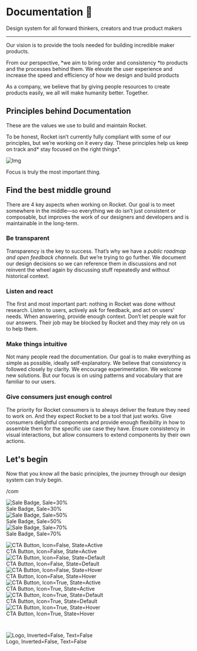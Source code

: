 
# Documentation 🚀

Design system for all forward thinkers, creators and true product makers

---

Our vision is to provide the tools needed for building incredible maker products.

From our perspective, *we aim to bring order and consistency *to products and the processes behind them. We elevate the user experience and increase the speed and efficiency of how we design and build products

As a company, we believe that by giving people resources to create products easily, we all will make humanity better. Together.

## Principles behind Documentation

These are the values we use to build and maintain Rocket.

To be honest, Rocket isn’t currently fully compliant with some of our principles, but we’re working on it every day. These principles help us keep on track and* stay focused on the right things*.

![Img](https://studio-assets.supernova.io/design-systems/14533/9289758a-6300-472a-bbc6-a57098081abf.jpeg?Expires=1990828800&Policy=eyJTdGF0ZW1lbnQiOlt7IlJlc291cmNlIjoiaHR0cHM6Ly9zdHVkaW8tYXNzZXRzLnN1cGVybm92YS5pby9kZXNpZ24tc3lzdGVtcy8xNDUzMy85Mjg5NzU4YS02MzAwLTQ3MmEtYmJjNi1hNTcwOTgwODFhYmYuanBlZyIsIkNvbmRpdGlvbiI6eyJEYXRlTGVzc1RoYW4iOnsiQVdTOkVwb2NoVGltZSI6MTk5MDgyODgwMH19fV19&Signature=E9DL6D-ZtS~4qaH18y5tnHC4gtpQUzZb85NmDFMuezn~MaWHPSumzBv6tXkxGqSgGyKh~9FaYnbfHkcJhU~4F~jdbuY70gbRxUpvnBtyCpz8o0mci-d2A9WoIZ3RGl11izD3c2WMfUaKhSaFlUw8cTGP-9vrqeUi58O2P4zYT9eAeyvOIFzQXgIgljhxiB9mIVU5a4j1vDL8ntJpagEZukKRskOgMrrB4LNQ-nRsvXFF7W5C5EkdoZPZf4jFxcQu2Yj6M9-bqNBXubYMsYYhEXqvqUOAnYVaE59E5PSSe43HKv2gp1ajSJ3ttHtTtCITO8Vyfh1FoTl03Z18ki8iZg__&Key-Pair-Id=APKAJGK34LCCAUR7N6LA)

Focus is truly the most important thing.

## Find the best middle ground

There are 4 key aspects when working on Rocket. Our goal is to meet somewhere in the middle—so everything we do isn’t just consistent or composable, but improves the work of our designers and developers and is maintainable in the long-term.

### Be transparent

Transparency is the key to success. That’s why we have a *public roadmap and open feedback channels*. But we’re trying to go further. We document our design decisions so we can reference them in discussions and not reinvent the wheel again by discussing stuff repeatedly and without historical context.

### Listen and react

The first and most important part: nothing in Rocket was done without research. Listen to users, actively ask for feedback, and act on users’ needs. When answering, provide enough context. Don’t let people wait for our answers. Their job may be blocked by Rocket and they may rely on us to help them.

### Make things intuitive

Not many people read the documentation. Our goal is to make everything as simple as possible, ideally self-explanatory. We believe that consistency is followed closely by clarity. We encourage experimentation. We welcome new solutions. But our focus is on using patterns and vocabulary that are familiar to our users.

### Give consumers just enough control

The priority for Rocket consumers is to always deliver the feature they need to work on. And they expect Rocket to be a tool that just works. Give consumers delightful components and provide enough flexibility in how to assemble them for the specific use case they have. Ensure consistency in visual interactions, but allow consumers to extend components by their own actions.

## Let's begin

Now that you know all the basic principles, the journey through our design system can truly begin.

/com

  
![Sale Badge, Sale=30%](https://studio-assets.supernova.io/design-systems/14533/b76b8448-cc1d-48d8-b1a5-fb138b14b6a5.png?Expires=1990828800&Policy=eyJTdGF0ZW1lbnQiOlt7IlJlc291cmNlIjoiaHR0cHM6Ly9zdHVkaW8tYXNzZXRzLnN1cGVybm92YS5pby9kZXNpZ24tc3lzdGVtcy8xNDUzMy9iNzZiODQ0OC1jYzFkLTQ4ZDgtYjFhNS1mYjEzOGIxNGI2YTUucG5nIiwiQ29uZGl0aW9uIjp7IkRhdGVMZXNzVGhhbiI6eyJBV1M6RXBvY2hUaW1lIjoxOTkwODI4ODAwfX19XX0_&Signature=cB-sKdP3j0~wIGJIoiabRMrbQOJqkKx-eRCWzf1QAJq00v9D1TO~6fCcRlwWlnaOL8c8K4j0awXg21BryiwvAZ3taCUHq~qwXwE1eW76MV0NN3ovPnB8uNkZIpB6~WMpHbW~GQfc0akls61nbgNUvEN72WM-JIohWbadQasK57SVVt~qmy3NZJ61gNYgiqdYCkLqVwWMlgQzpYC1ciVkakaaPMNUv9ZVJBAyMa6UJ57B-7WqQnX5QlAFRUbZRBP6xozsTvn3SEomOfxjtIazJaWszRbIThzKVCIzzpCPAT1xJdKwRfhDhRLXxZl7EQfxXrotSnRfJe8BUp6PslBsJw__&Key-Pair-Id=APKAJGK34LCCAUR7N6LA)  
Sale Badge, Sale=30%  
![Sale Badge, Sale=50%](https://studio-assets.supernova.io/design-systems/14533/24cac80b-f6c6-4518-bb32-06ff24e6f640.png?Expires=1990828800&Policy=eyJTdGF0ZW1lbnQiOlt7IlJlc291cmNlIjoiaHR0cHM6Ly9zdHVkaW8tYXNzZXRzLnN1cGVybm92YS5pby9kZXNpZ24tc3lzdGVtcy8xNDUzMy8yNGNhYzgwYi1mNmM2LTQ1MTgtYmIzMi0wNmZmMjRlNmY2NDAucG5nIiwiQ29uZGl0aW9uIjp7IkRhdGVMZXNzVGhhbiI6eyJBV1M6RXBvY2hUaW1lIjoxOTkwODI4ODAwfX19XX0_&Signature=bIgYD1o146IzwhdcA0x2ekAI-wDgKZf5cGFgPt~YcSmL3fcgjjh7C0~VHH7MMslGTFUFGA9BjQp51l2zkpJ4ciBlUQI3GcMSPKprM0OYX~B4-3U8-zE7IsXpZXPDjeEUdv~bu0KbwIsxyBShoz~KUQlPq3R2ubvekvXPWaGBdwmO6gjqytAL5XZ9DGeWaGd~Z8Obuix36GoV4gzJJ3Xa8z~Y9Wvjll5FCj6eyLPrzUv9sDP4pwcJcwWM~DDzpHdnbokQMz~npFE2ogey-CWFKZcDnLKuY7xr49aCtQyOlRIRJ~BE1isBGYye0dwCnWKHdBEGhI0JqlmW4aXxRXyGZg__&Key-Pair-Id=APKAJGK34LCCAUR7N6LA)  
Sale Badge, Sale=50%  
![Sale Badge, Sale=70%](https://studio-assets.supernova.io/design-systems/14533/25a65c3f-cb4d-41d3-9dc8-08a3576c685d.png?Expires=1990828800&Policy=eyJTdGF0ZW1lbnQiOlt7IlJlc291cmNlIjoiaHR0cHM6Ly9zdHVkaW8tYXNzZXRzLnN1cGVybm92YS5pby9kZXNpZ24tc3lzdGVtcy8xNDUzMy8yNWE2NWMzZi1jYjRkLTQxZDMtOWRjOC0wOGEzNTc2YzY4NWQucG5nIiwiQ29uZGl0aW9uIjp7IkRhdGVMZXNzVGhhbiI6eyJBV1M6RXBvY2hUaW1lIjoxOTkwODI4ODAwfX19XX0_&Signature=Z31UCvC2BY3LAk6LAy0B2HKtSLbTyYEz84Yk0Su3qOsnRafRbU0YyE2VdzA~Sc~gF~QDBmylaRCCqJvhZlaZYuYqEjJayBABGB-9LsFWfCsCeoebGsrM4Q35myDXtNHOHQRzwGdUdpoIfiWN0J4-zj8svZ393DPO~N3h63VDGEKrPWuq-jUGgBZ0Ut6zuDzXGtqQidB2dwS60ywRrhAGuFOAV7uiQNuBJg0EVs70JPZke4zrWUHprOUPX2~N6cdlpBA6cgWGJZcsgwQIbgMmJ-sUjtkY9NwX5HpJ7MHdmkRbWzbRTyzXnBxvnCbgkbptwZwgiVfrFzy2R72OSsjW6w__&Key-Pair-Id=APKAJGK34LCCAUR7N6LA)  
Sale Badge, Sale=70%  


  
![CTA Button, Icon=False, State=Active](https://studio-assets.supernova.io/design-systems/14533/b9be0789-24f5-449a-b067-569e8c8c8183.png?Expires=1990828800&Policy=eyJTdGF0ZW1lbnQiOlt7IlJlc291cmNlIjoiaHR0cHM6Ly9zdHVkaW8tYXNzZXRzLnN1cGVybm92YS5pby9kZXNpZ24tc3lzdGVtcy8xNDUzMy9iOWJlMDc4OS0yNGY1LTQ0OWEtYjA2Ny01NjllOGM4YzgxODMucG5nIiwiQ29uZGl0aW9uIjp7IkRhdGVMZXNzVGhhbiI6eyJBV1M6RXBvY2hUaW1lIjoxOTkwODI4ODAwfX19XX0_&Signature=XSXfCmXiwp6MaZEaPWRgY3ckPLDLmvWECyO4UCxUr8owpbR5k1wqOe~7uKDTRtJY4hbJ5OmdtooJjYNdvAPXiLdtBJj9Br4qfMGmyx8ynK4UGFJG41SB9Xr4I-F2QROwJ6q2EuV00xajhoPaWsEgRX1nWtBrfjRGrmoJwCTaWfcsPEJaUewTQgtyB8CuKMu8RR78ih6T7xyrE3aFDRwaBP3kBD8JVYseMZdVqpi4svHUyO-VN5Ui3KM7xeap7h~juwwh7rVlSY~tWQ3NeSkEjKlgoS-kCrflMX2akoL3FkyUd~xYovqydXSynGfQvCUuMATZEHEl3nAPcuwaddmxnA__&Key-Pair-Id=APKAJGK34LCCAUR7N6LA)  
CTA Button, Icon=False, State=Active  
![CTA Button, Icon=False, State=Default](https://studio-assets.supernova.io/design-systems/14533/78842ed4-f104-423b-b30f-c31c3d51eb74.png?Expires=1990828800&Policy=eyJTdGF0ZW1lbnQiOlt7IlJlc291cmNlIjoiaHR0cHM6Ly9zdHVkaW8tYXNzZXRzLnN1cGVybm92YS5pby9kZXNpZ24tc3lzdGVtcy8xNDUzMy83ODg0MmVkNC1mMTA0LTQyM2ItYjMwZi1jMzFjM2Q1MWViNzQucG5nIiwiQ29uZGl0aW9uIjp7IkRhdGVMZXNzVGhhbiI6eyJBV1M6RXBvY2hUaW1lIjoxOTkwODI4ODAwfX19XX0_&Signature=LBatEsKy06Qk42ip4Qf5S5KYh-ts4k6W~VWfVoLeptCPqJkfV2o5TC3YF09OiyLNbVVSPTjnUes2IN6crFhFAbfgYox5bYNFCboZsfywaudHd8bNQc-jCIkJIO7MgennGjD8NIKbSx5LrYhVshFU6wRAG8vTczCfFhLMBpePSIotpPkYHFinU2hBi5I~ki1qO7WnqglKp9YrJkU8Yttb6R540VeOHkRApTdZAESZcpECzlYRV3XZHOrkp~JAbHVPZyK1Rk91jl4RLu~GfckL1jDNsfw8kMLBoe152ieWQoZxWY9A56iO5xQ5FKg1yXkQxLPvzsH~SWf5wy8~Kw8t7w__&Key-Pair-Id=APKAJGK34LCCAUR7N6LA)  
CTA Button, Icon=False, State=Default  
![CTA Button, Icon=False, State=Hover](https://studio-assets.supernova.io/design-systems/14533/f8f15d53-81bd-438e-a22b-05ec4429a99d.png?Expires=1990828800&Policy=eyJTdGF0ZW1lbnQiOlt7IlJlc291cmNlIjoiaHR0cHM6Ly9zdHVkaW8tYXNzZXRzLnN1cGVybm92YS5pby9kZXNpZ24tc3lzdGVtcy8xNDUzMy9mOGYxNWQ1My04MWJkLTQzOGUtYTIyYi0wNWVjNDQyOWE5OWQucG5nIiwiQ29uZGl0aW9uIjp7IkRhdGVMZXNzVGhhbiI6eyJBV1M6RXBvY2hUaW1lIjoxOTkwODI4ODAwfX19XX0_&Signature=O9MPA8cO7-6nVXXBquKxgrI2WFg0Am1keLZXXhdsaE6sNWT9QRyH0ti3n4kQff4dCr8GCCadTnkUa5p5a6bYcLHJZ2yRaTp8-XCmj4bu3gaSxryedZ~p98VfvhYIEZS9bqeUGspJf4PYTrzLEbgjwAG0kBrH-TswWBFqSHBRHFRlX6kj-4Tu4Sd85SG1Ms0zEHRMGSKL510yu71kALmrcj1Gh68oEjPf09xWPik83bWpSPkiZgvViM5G7FLEmZJfYdJ3ROcay0aghZS80bGnHa4xDxWh~Y1T28PPFgmtJmu5fOI8xXPR7d~Z0R9pdiGmZVkFXkvVDyEqVhZQyF1pTQ__&Key-Pair-Id=APKAJGK34LCCAUR7N6LA)  
CTA Button, Icon=False, State=Hover  
![CTA Button, Icon=True, State=Active](https://studio-assets.supernova.io/design-systems/14533/87c00bfa-755a-4283-946c-4d00addf2652.png?Expires=1990828800&Policy=eyJTdGF0ZW1lbnQiOlt7IlJlc291cmNlIjoiaHR0cHM6Ly9zdHVkaW8tYXNzZXRzLnN1cGVybm92YS5pby9kZXNpZ24tc3lzdGVtcy8xNDUzMy84N2MwMGJmYS03NTVhLTQyODMtOTQ2Yy00ZDAwYWRkZjI2NTIucG5nIiwiQ29uZGl0aW9uIjp7IkRhdGVMZXNzVGhhbiI6eyJBV1M6RXBvY2hUaW1lIjoxOTkwODI4ODAwfX19XX0_&Signature=Tqruq1sPqAvdCWgh1iYun3F155VCOfViTlDZOU~I9kQ4gZDo-x7q4cXrNuq0CCl~dokxXloYNucEULTtMRlmIw0i3L-CVLqDi5H2apqwM6ViimD9iToSpwkXxNLeHT13EFCYUXtLfMuLwIbycRBgaSwb8EQx~Gc3K98atOrLRfMcgapaAp9Tg5H5lHtcRjZNV228MpPy-2TdykpY9rbpHSmrMPSqC04HZbj7V2hFhwIjilG2zYyvwK2fWVZ6I0mPQOK5Ox~0vl7xE1k21UfmUIMka9GGoPrkhfRcMaFwN-ABKp9fUEP0uRtUvF6dkhvKTJKJRSGuLlOfN9YNGhEkNg__&Key-Pair-Id=APKAJGK34LCCAUR7N6LA)  
CTA Button, Icon=True, State=Active  
![CTA Button, Icon=True, State=Default](https://studio-assets.supernova.io/design-systems/14533/38b373c9-c555-4fcd-aa45-803a639cacf7.png?Expires=1990828800&Policy=eyJTdGF0ZW1lbnQiOlt7IlJlc291cmNlIjoiaHR0cHM6Ly9zdHVkaW8tYXNzZXRzLnN1cGVybm92YS5pby9kZXNpZ24tc3lzdGVtcy8xNDUzMy8zOGIzNzNjOS1jNTU1LTRmY2QtYWE0NS04MDNhNjM5Y2FjZjcucG5nIiwiQ29uZGl0aW9uIjp7IkRhdGVMZXNzVGhhbiI6eyJBV1M6RXBvY2hUaW1lIjoxOTkwODI4ODAwfX19XX0_&Signature=kgGjQRagyJvX6xqCsuOB-ZJa~jj2vcCvM~wvfkEkoYZL0w88sJcrYSD8KP8sVe4OmQ~o0tyzikSemrH-pD5Eg7H14KNA0g2D1TXdLG5nk-pLmtihlouLAmGIhSoH4WQU80XmqHIVDqgIEesFm5sfYjIwKkYu6pj~LCbeI8oHVZf7-0TGjoHuxJS75-OTV843TOFyMEYfwicI8mwAZRyVbCLezrAYkPVJQQBlwTNhh~Wsm29ryFH0Rq7O5KvjJtPKSV6yV-OHvYiW4I7z1lN-7pHf3Tf6jyTIvO51r52JELat4F6uFfBpPF~VrYroo9B3uLBtAJnpNE6wjfWcOV4u8Q__&Key-Pair-Id=APKAJGK34LCCAUR7N6LA)  
CTA Button, Icon=True, State=Default  
![CTA Button, Icon=True, State=Hover](https://studio-assets.supernova.io/design-systems/14533/90f77823-394b-4342-bb86-3ebe94ea0053.png?Expires=1990828800&Policy=eyJTdGF0ZW1lbnQiOlt7IlJlc291cmNlIjoiaHR0cHM6Ly9zdHVkaW8tYXNzZXRzLnN1cGVybm92YS5pby9kZXNpZ24tc3lzdGVtcy8xNDUzMy85MGY3NzgyMy0zOTRiLTQzNDItYmI4Ni0zZWJlOTRlYTAwNTMucG5nIiwiQ29uZGl0aW9uIjp7IkRhdGVMZXNzVGhhbiI6eyJBV1M6RXBvY2hUaW1lIjoxOTkwODI4ODAwfX19XX0_&Signature=UZowN8vnAnGgpv9VciWkt9Ox3ohykB3Xj6IVkj58DGnaYWpHcWCcOGKn-QXxFQJIpbhdeugDxT0em5rrZM17ZJ~zOJlAB6U3esxTNQD4E-YawkR7Iz47zpY2EFznThuUE4JPgjO~jwqX30blz9ZwDyjRA8NEe0uIXHU~DOwONZ5euLYYvqkm0uhS5xQWFPD6OOyLtSmlf8Apgyz49Ny~7CTZ-S0vkm-2oyXM62VyM6lKl4IMvZM8CSxHMGe82NGPfj68EP0zroLq0sxORVdMdRQUqS68XjwKrq0IeQyBkBN952gPJRLd63kaaHufFeZODa0RB2uVO0EV6ZDh6DSVFA__&Key-Pair-Id=APKAJGK34LCCAUR7N6LA)  
CTA Button, Icon=True, State=Hover  


```javascript  
  
```

  
![Logo, Inverted=False, Text=False](https://studio-assets.supernova.io/design-systems/14533/85af5eec-f157-4142-828c-31187d256f4e.png?Expires=1990828800&Policy=eyJTdGF0ZW1lbnQiOlt7IlJlc291cmNlIjoiaHR0cHM6Ly9zdHVkaW8tYXNzZXRzLnN1cGVybm92YS5pby9kZXNpZ24tc3lzdGVtcy8xNDUzMy84NWFmNWVlYy1mMTU3LTQxNDItODI4Yy0zMTE4N2QyNTZmNGUucG5nIiwiQ29uZGl0aW9uIjp7IkRhdGVMZXNzVGhhbiI6eyJBV1M6RXBvY2hUaW1lIjoxOTkwODI4ODAwfX19XX0_&Signature=eJAaXkLcmhpCvt7GqvONcQDsHxqVUH9Rap8xx4D-qSYdCe6kpRkrqge7sBrVNjXMWo4ZuYO1sc3XpkXvUV~ZWxcSu2TkgEVkVhF2R9i4O6p8i-QF2ahMXl-L4Zmd5xEcmGTVCsVGLXiCy~Rmg-Jj0r1dXzXa1KiAGcLsECnvgd3GHJsZJ6SOQVoj9ghDe84FnERhHvSCe8n4pYP4V3C-97PcRROyhtF1sE0qS58seWua8zE2QCOhncyy3uv8OkuBRqs~7V06ZhFsdye~3NQr~3ZWkpcVWJNp2Np5Sny~gjKCMalaGDaKHA5SpmpeVO~5iVut~ar6Z90FtfBGMVdfCQ__&Key-Pair-Id=APKAJGK34LCCAUR7N6LA)  
Logo, Inverted=False, Text=False  


  
  
